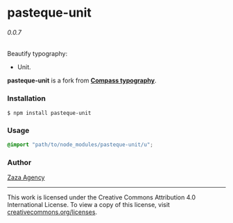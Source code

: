 # pasteque-unit

###### 0.0.7

Beautify typography:
* Unit.

**pasteque-unit** is a fork from [**Compass typography**](https://github.com/Compass/compass/tree/stable/core/stylesheets/compass/typography).

### Installation

```
$ npm install pasteque-unit
```

### Usage

```scss
@import "path/to/node_modules/pasteque-unit/u";
```

### Author

[Zaza Agency](zaza.africa)

---

This work is licensed under the Creative Commons Attribution 4.0 International License.
To view a copy of this license, visit [creativecommons.org/licenses](http://creativecommons.org/licenses/by/4.0/).
